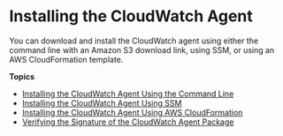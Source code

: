 # Installing the CloudWatch Agent<a name="install-CloudWatch-Agent-on-EC2-Instance"></a>

You can download and install the CloudWatch agent using either the command line with an Amazon S3 download link, using SSM, or using an AWS CloudFormation template\.

**Topics**
+ [Installing the CloudWatch Agent Using the Command Line](installing-cloudwatch-agent-commandline.md)
+ [Installing the CloudWatch Agent Using SSM](installing-cloudwatch-agent-ssm.md)
+ [Installing the CloudWatch Agent Using AWS CloudFormation](Install-CloudWatch-Agent-New-Instances-CloudFormation.md)
+ [Verifying the Signature of the CloudWatch Agent Package](verify-CloudWatch-Agent-Package-Signature.md)
